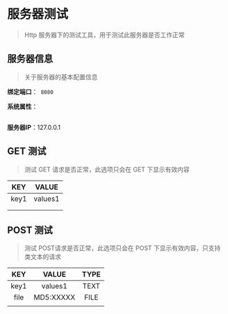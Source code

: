 # 服务器测试

> Http 服务器下的测试工具，用于测试此服务器是否工作正常



## 服务器信息

> 关于服务器的基本配置信息

**绑定端口**：``` 8080```

**系统属性**：

```bash

```

**服务器IP**：127.0.0.1



## GET 测试

> 测试 GET 请求是否正常，此选项只会在 GET 下显示有效内容



| KEY  |  VALUE  |
| :--: | :-----: |
| key1 | values1 |
|      |         |
|      |         |

## POST 测试

> 测试 POST请求是否正常，此选项只会在 POST 下显示有效内容，只支持类文本的请求



| KEY  |   VALUE   | TYPE |
| :--: | :-------: | :--: |
| key1 |  values1  | TEXT |
| file | MD5:XXXXX | FILE |
|      |           |      |